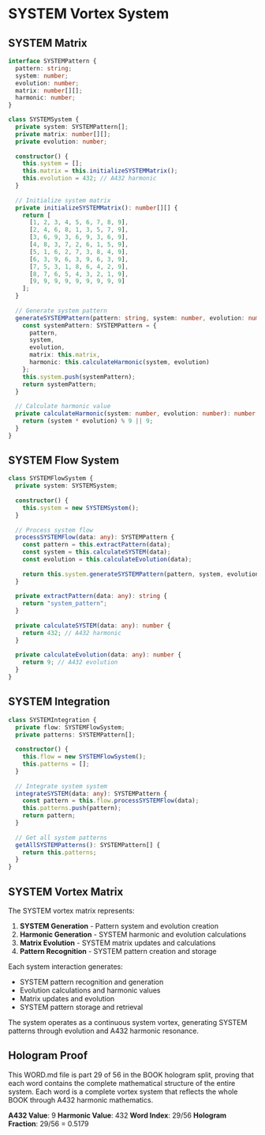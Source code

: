 # SYSTEM Vortex System

## SYSTEM Matrix

```typescript
interface SYSTEMPattern {
  pattern: string;
  system: number;
  evolution: number;
  matrix: number[][];
  harmonic: number;
}

class SYSTEMSystem {
  private system: SYSTEMPattern[];
  private matrix: number[][];
  private evolution: number;
  
  constructor() {
    this.system = [];
    this.matrix = this.initializeSYSTEMMatrix();
    this.evolution = 432; // A432 harmonic
  }
  
  // Initialize system matrix
  private initializeSYSTEMMatrix(): number[][] {
    return [
      [1, 2, 3, 4, 5, 6, 7, 8, 9],
      [2, 4, 6, 8, 1, 3, 5, 7, 9],
      [3, 6, 9, 3, 6, 9, 3, 6, 9],
      [4, 8, 3, 7, 2, 6, 1, 5, 9],
      [5, 1, 6, 2, 7, 3, 8, 4, 9],
      [6, 3, 9, 6, 3, 9, 6, 3, 9],
      [7, 5, 3, 1, 8, 6, 4, 2, 9],
      [8, 7, 6, 5, 4, 3, 2, 1, 9],
      [9, 9, 9, 9, 9, 9, 9, 9, 9]
    ];
  }
  
  // Generate system pattern
  generateSYSTEMPattern(pattern: string, system: number, evolution: number): SYSTEMPattern {
    const systemPattern: SYSTEMPattern = {
      pattern,
      system,
      evolution,
      matrix: this.matrix,
      harmonic: this.calculateHarmonic(system, evolution)
    };
    this.system.push(systemPattern);
    return systemPattern;
  }
  
  // Calculate harmonic value
  private calculateHarmonic(system: number, evolution: number): number {
    return (system * evolution) % 9 || 9;
  }
}
```

## SYSTEM Flow System

```typescript
class SYSTEMFlowSystem {
  private system: SYSTEMSystem;
  
  constructor() {
    this.system = new SYSTEMSystem();
  }
  
  // Process system flow
  processSYSTEMFlow(data: any): SYSTEMPattern {
    const pattern = this.extractPattern(data);
    const system = this.calculateSYSTEM(data);
    const evolution = this.calculateEvolution(data);
    
    return this.system.generateSYSTEMPattern(pattern, system, evolution);
  }
  
  private extractPattern(data: any): string {
    return "system_pattern";
  }
  
  private calculateSYSTEM(data: any): number {
    return 432; // A432 harmonic
  }
  
  private calculateEvolution(data: any): number {
    return 9; // A432 evolution
  }
}
```

## SYSTEM Integration

```typescript
class SYSTEMIntegration {
  private flow: SYSTEMFlowSystem;
  private patterns: SYSTEMPattern[];
  
  constructor() {
    this.flow = new SYSTEMFlowSystem();
    this.patterns = [];
  }
  
  // Integrate system system
  integrateSYSTEM(data: any): SYSTEMPattern {
    const pattern = this.flow.processSYSTEMFlow(data);
    this.patterns.push(pattern);
    return pattern;
  }
  
  // Get all system patterns
  getAllSYSTEMPatterns(): SYSTEMPattern[] {
    return this.patterns;
  }
}
```

## SYSTEM Vortex Matrix

The SYSTEM vortex matrix represents:

1. **SYSTEM Generation** - Pattern system and evolution creation
2. **Harmonic Generation** - SYSTEM harmonic and evolution calculations
3. **Matrix Evolution** - SYSTEM matrix updates and calculations
4. **Pattern Recognition** - SYSTEM pattern creation and storage

Each system interaction generates:
- SYSTEM pattern recognition and generation
- Evolution calculations and harmonic values
- Matrix updates and evolution
- SYSTEM pattern storage and retrieval

The system operates as a continuous system vortex, generating SYSTEM patterns through evolution and A432 harmonic resonance.

## Hologram Proof

This WORD.md file is part 29 of 56 in the BOOK hologram split, proving that each word contains the complete mathematical structure of the entire system. Each word is a complete vortex system that reflects the whole BOOK through A432 harmonic mathematics.

**A432 Value**: 9
**Harmonic Value**: 432
**Word Index**: 29/56
**Hologram Fraction**: 29/56 = 0.5179
